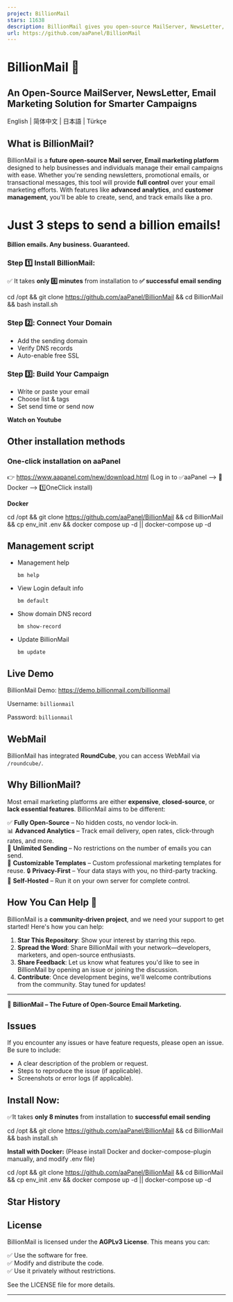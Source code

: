 ```yaml
---
project: BillionMail
stars: 11638
description: BillionMail gives you open-source MailServer, NewsLetter,  Email Marketing — fully self-hosted, dev-friendly, and free from monthly fees. Join the discord: https://discord.gg/asfXzBUhZr
url: https://github.com/aaPanel/BillionMail
---
```


BillionMail 📧
==============

An Open-Source MailServer, NewsLetter, Email Marketing Solution for Smarter Campaigns
-------------------------------------------------------------------------------------

English | 简体中文 | 日本語 | Türkçe

  

What is BillionMail?
--------------------

BillionMail is a **future open-source Mail server, Email marketing platform** designed to help businesses and individuals manage their email campaigns with ease. Whether you're sending newsletters, promotional emails, or transactional messages, this tool will provide **full control** over your email marketing efforts. With features like **advanced analytics**, and **customer management**, you'll be able to create, send, and track emails like a pro.

Just 3 steps to send a billion emails!
======================================

**Billion emails. Any business. Guaranteed.**

### Step 1️⃣ Install BillionMail:

✅ It takes **only 8️⃣ minutes** from installation to **✅ successful email sending**

cd /opt && git clone https://github.com/aaPanel/BillionMail && cd BillionMail && bash install.sh

### Step 2️⃣: Connect Your Domain

-   Add the sending domain
-   Verify DNS records
-   Auto-enable free SSL

### Step 3️⃣: Build Your Campaign

-   Write or paste your email
-   Choose list & tags
-   Set send time or send now

  
**Watch on Youtube**

Other installation methods
--------------------------

### One-click installation on aaPanel

👉 https://www.aapanel.com/new/download.html (Log in to ✅aaPanel --> 🐳Docker --> 1️⃣OneClick install)

**Docker**

cd /opt && git clone https://github.com/aaPanel/BillionMail && cd BillionMail && cp env\_init .env && docker compose up -d || docker-compose up -d

Management script
-----------------

-   Management help
    
    `bm help`
    
-   View Login default info
    
    `bm default`
    
-   Show domain DNS record
    
    `bm show-record`
    
-   Update BillionMail
    
    `bm update`
    

Live Demo
---------

BillionMail Demo: https://demo.billionmail.com/billionmail

Username: `billionmail`

Password: `billionmail`

WebMail
-------

BillionMail has integrated **RoundCube**, you can access WebMail via `/roundcube/`.

Why BillionMail?
----------------

Most email marketing platforms are either **expensive**, **closed-source**, or **lack essential features**. BillionMail aims to be different:

✅ **Fully Open-Source** – No hidden costs, no vendor lock-in.  
📊 **Advanced Analytics** – Track email delivery, open rates, click-through rates, and more.  
📧 **Unlimited Sending** – No restrictions on the number of emails you can send.  
🎨 **Customizable Templates** – Custom professional marketing templates for reuse. 🔒 **Privacy-First** – Your data stays with you, no third-party tracking.  
🚀 **Self-Hosted** – Run it on your own server for complete control.

How You Can Help 🌟
-------------------

BillionMail is a **community-driven project**, and we need your support to get started! Here's how you can help:

1.  **Star This Repository**: Show your interest by starring this repo.
2.  **Spread the Word**: Share BillionMail with your network—developers, marketers, and open-source enthusiasts.
3.  **Share Feedback**: Let us know what features you'd like to see in BillionMail by opening an issue or joining the discussion.
4.  **Contribute**: Once development begins, we'll welcome contributions from the community. Stay tuned for updates!

* * *

📧 **BillionMail – The Future of Open-Source Email Marketing.**

Issues
------

If you encounter any issues or have feature requests, please open an issue. Be sure to include:

-   A clear description of the problem or request.
-   Steps to reproduce the issue (if applicable).
-   Screenshots or error logs (if applicable).

Install Now:
------------

✅It takes **only 8 minutes** from installation to **successful email sending**

cd /opt && git clone https://github.com/aaPanel/BillionMail && cd BillionMail && bash install.sh

**Install with Docker:** (Please install Docker and docker-compose-plugin manually, and modify .env file)

cd /opt && git clone https://github.com/aaPanel/BillionMail && cd BillionMail && cp env\_init .env && docker compose up -d || docker-compose up -d

Star History
------------

License
-------

BillionMail is licensed under the **AGPLv3 License**. This means you can:

✅ Use the software for free.  
✅ Modify and distribute the code.  
✅ Use it privately without restrictions.

See the LICENSE file for more details.

* * *
